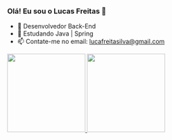 ### Olá! Eu sou o Lucas Freitas 👋


- 🔭 Desenvolvedor Back-End
- 🌱 Estudando Java | Spring
- 📫 Contate-me no email: lucafreitasilva@gmail.com

<div>
  <a href="https://github.com/luccasilvx">
  <img height="180em" src="https://github-readme-stats.vercel.app/api?username=luccasilvx&show_icons=true&theme=dracula&include_all_commits=true&count_private=true"/>
  <img height="180em" src="https://github-readme-stats.vercel.app/api/top-langs/?username=luccasilvx&layout=compact&langs_count=16&theme=dracula"/>
</div>
